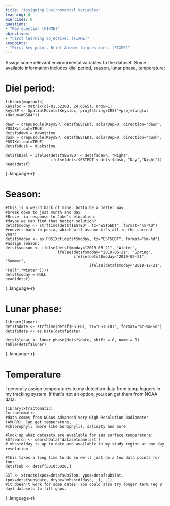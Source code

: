 ```yaml
---
title: "Assigning Environmental Variables"
teaching: 0
exercises: 0
questions:
- "Key question (FIXME)"
objectives:
- "First learning objective. (FIXME)"
keypoints:
- "First key point. Brief Answer to questions. (FIXME)"
---
```


Assign some relevant environmental variables to the dataset.
Some available information includes diel period, season, lunar phase, temperature:


# Diel period:
~~~
library(maptools)
Keysloc = matrix(c(-81.52208, 24.6565), nrow=1)
KeysSP <- SpatialPoints(Keysloc, proj4string=CRS("+proj=longlat +datum=WGS84"))

dawn = crepuscule(KeysSP, detsf$ESTEDT, solarDep=0, direction="dawn", POSIXct.out=TRUE)
detsf$dawn = dawn$time
dusk = crepuscule(KeysSP, detsf$ESTEDT, solarDep=0, direction="dusk", POSIXct.out=TRUE)
detsf$dusk = dusk$time

detsf$Diel = ifelse(detsf$ESTEDT < detsf$dawn, "Night",
                    ifelse(detsf$ESTEDT < detsf$dusk, "Day","Night"))
head(detsf)
~~~
{:.language-r}

# Season:

~~~
#this is a weird hack of mine. Gotta be a better way
#break down to just month and day
#Bruce, in response to Jake's elocution:
#Maybe we can find that better solution?
detsf$moday <- strftime(detsf$ESTEDT, tz="EST5EDT", format="%m-%d")
#convert back to posix, which will assume it's all in the current year:
detsf$moday <- as.POSIXct(detsf$moday, tz="EST5EDT", format="%m-%d")
#assign season:
detsf$season <- ifelse(detsf$moday<"2019-03-21", "Winter",
                       ifelse(detsf$moday<"2019-06-21", "Spring",
                              ifelse(detsf$moday<"2019-09-21", "Summer",
                                     ifelse(detsf$moday<"2019-12-21", "Fall","Winter"))))
detsf$moday = NULL
head(detsf)
~~~
{:.language-r}

# Lunar phase:

~~~
library(lunar)
detsf$date <- strftime(detsf$ESTEDT, tz="EST5EDT", format="%Y-%m-%d")
detsf$date <- as.Date(detsf$date)

detsf$lunar <- lunar.phase(detsf$date, shift = 0, name = 8)
table(detsf$lunar)
~~~
{:.langauge-r}

# Temperature
I generally assign temperatures to my detection data from temp loggers in my tracking system.
If that's not an option, you can get them from NOAA data:

~~~
library(xtractomatic)
?xtractomatic
#data comes from NOAAs Advanced Very High Resolution Radiometer (AVHRR). Can get temperature,
#chlorophyll (more like borophyll), salinity and more

#look up what datasets are available for sea surface temperature:
SSTsearch <- searchData('datasetname:sst')
# mhsstd1day is up to date and available in my study region at one day resolution

#this takes a long time to do so we'll just do a few data points for fun:
detsfsub <- detsf[5010:5020,]

SST <- xtracto(xpos=detsfsub$lon, ypos=detsfsub$lat, tpos=detsfsub$date, dtype="mhsstd1day", .1, .1)
#it doesn't work for some dates. You could also try longer term (eg 8 day) datasets to fill gaps.
~~~
{:.language-r}
